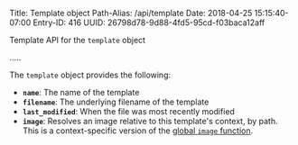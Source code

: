 Title: Template object
Path-Alias: /api/template
Date: 2018-04-25 15:15:40-07:00
Entry-ID: 416
UUID: 26798d78-9d88-4fd5-95cd-f03baca12aff

Template API for the `template` object

.....

The `template` object provides the following:

* **`name`**: The name of the template
* **`filename`**: The underlying filename of the template
* **`last_modified`**: When the file was most recently modified
* <span id="func-image">**`image`**</span>: Resolves an image relative to this template's context, by path. This is a context-specific version of the [global `image` function](324#func-image).

